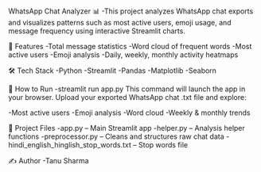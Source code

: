 WhatsApp Chat Analyzer 📊
-This project analyzes WhatsApp chat exports and visualizes patterns such as most active users, emoji usage, and message frequency using interactive Streamlit charts.

🔧 Features
-Total message statistics
-Word cloud of frequent words
-Most active users
-Emoji analysis
-Daily, weekly, monthly activity heatmaps

🛠️ Tech Stack
-Python
-Streamlit
-Pandas
-Matplotlib
-Seaborn

🚀 How to Run
-streamlit run app.py
This command will launch the app in your browser.
Upload your exported WhatsApp chat .txt file and explore:

-Most active users
-Emoji analysis
-Word cloud
-Weekly & monthly trends

📁 Project Files
-app.py – Main Streamlit app
-helper.py – Analysis helper functions
-preprocessor.py – Cleans and structures raw chat data
-hindi_english_hinglish_stop_words.txt – Stop words file

✍️ Author
-Tanu Sharma
